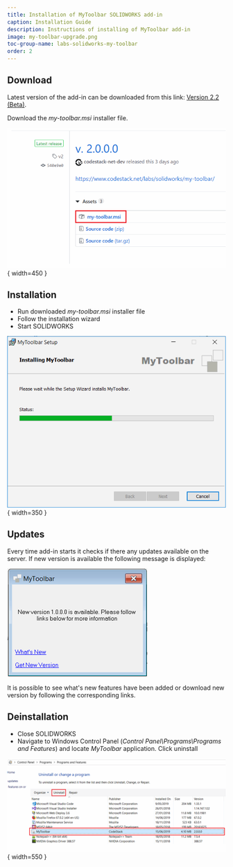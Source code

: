 ```yaml
---
title: Installation of MyToolbar SOLIDWORKS add-in
caption: Installation Guide
description: Instructions of installing of MyToolbar add-in
image: my-toolbar-upgrade.png
toc-group-name: labs-solidworks-my-toolbar
order: 2
---
```

## Download

Latest version of the add-in can be downloaded from this link: [Version 2.2 (Beta)](https://github.com/codestackdev/my-toolbar/releases/tag/v2.2).

Download the *my-toolbar.msi* installer file.

![Download page for the MyToolbar installer](my-toolbar-installer.png){ width=450 }

## Installation

* Run downloaded *my-toolbar.msi* installer file
* Follow the installation wizard
* Start SOLIDWORKS

![MyToolbar installation wizard](my-toolbar-setup.png){ width=350 }

## Updates

Every time add-in starts it checks if there any updates available on the server. If new version is available the following message is displayed:

![New version available message](my-toolbar-upgrade.png)

It is possible to see what's new features have been added or download new version by following the corresponding links.

## Deinstallation

* Close SOLIDWORKS
* Navigate to Windows Control Panel (*Control Panel\Programs\Programs and Features*) and locate *MyToolbar* application. Click uninstall

![Uninstalling sotware from Control Panel](control-panel-uninstall.png){ width=550 }
